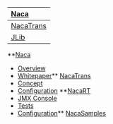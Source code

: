 |[Naca](Naca.md)|
|:--------------|
|[NacaTrans](NacaTrans.md)|[NacaRT](NacaRT.md)|[NacaSamples](NacaSamples.md)|
|[JLib](JLib.md)|


**[Naca](Naca.md)
  * [Overview](Naca01.md)
  * [Whitepaper](Naca02.md)** [NacaTrans](NacaTrans.md)
  * [Concept](NacaTrans01.md)
  * [Configuration](NacaTrans02.md)
**[NacaRT](NacaRT.md)
  * [JMX Console](NacaRT01.md)
  * [Tests](NacaRT02.md)
  * [Configuration](NacaRT03.md)** [NacaSamples](NacaSamples.md)
